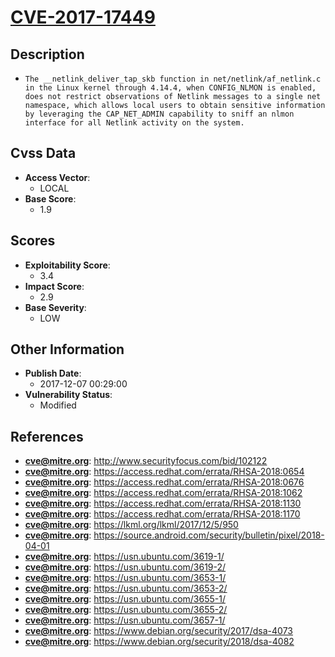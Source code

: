 
# [CVE-2017-17449](https://cve.mitre.org/cgi-bin/cvename.cgi?name=CVE-2017-17449)

## Description

- `The __netlink_deliver_tap_skb function in net/netlink/af_netlink.c in the Linux kernel through 4.14.4, when CONFIG_NLMON is enabled, does not restrict observations of Netlink messages to a single net namespace, which allows local users to obtain sensitive information by leveraging the CAP_NET_ADMIN capability to sniff an nlmon interface for all Netlink activity on the system.`

## Cvss Data

- **Access Vector**:
  - LOCAL
- **Base Score**:
  - 1.9

## Scores

- **Exploitability Score**:
  - 3.4
- **Impact Score**:
  - 2.9
- **Base Severity**:
  - LOW

## Other Information

- **Publish Date**:
  - 2017-12-07 00:29:00
- **Vulnerability Status**:
  - Modified

## References

- **cve@mitre.org**: http://www.securityfocus.com/bid/102122
- **cve@mitre.org**: https://access.redhat.com/errata/RHSA-2018:0654
- **cve@mitre.org**: https://access.redhat.com/errata/RHSA-2018:0676
- **cve@mitre.org**: https://access.redhat.com/errata/RHSA-2018:1062
- **cve@mitre.org**: https://access.redhat.com/errata/RHSA-2018:1130
- **cve@mitre.org**: https://access.redhat.com/errata/RHSA-2018:1170
- **cve@mitre.org**: https://lkml.org/lkml/2017/12/5/950
- **cve@mitre.org**: https://source.android.com/security/bulletin/pixel/2018-04-01
- **cve@mitre.org**: https://usn.ubuntu.com/3619-1/
- **cve@mitre.org**: https://usn.ubuntu.com/3619-2/
- **cve@mitre.org**: https://usn.ubuntu.com/3653-1/
- **cve@mitre.org**: https://usn.ubuntu.com/3653-2/
- **cve@mitre.org**: https://usn.ubuntu.com/3655-1/
- **cve@mitre.org**: https://usn.ubuntu.com/3655-2/
- **cve@mitre.org**: https://usn.ubuntu.com/3657-1/
- **cve@mitre.org**: https://www.debian.org/security/2017/dsa-4073
- **cve@mitre.org**: https://www.debian.org/security/2018/dsa-4082
